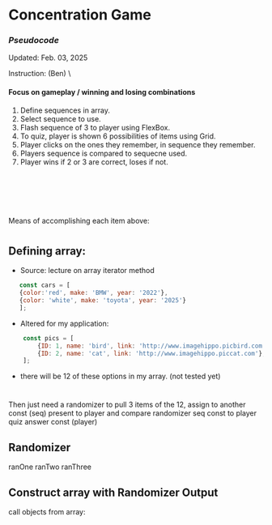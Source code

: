 # Concentration Game

### *Pseudocode* 
Updated: Feb. 03, 2025 

Instruction: (Ben) \
#### Focus on gameplay / winning and losing combinations
 
1. Define sequences in array.
2. Select sequence to use.
3. Flash sequence of 3 to player using FlexBox.
4. To quiz, player is shown 6 possibilities of items using Grid.
5. Player clicks on the ones they remember, in sequence they remember.
6. Players sequence is compared to sequecne used.
7. Player wins if 2 or 3 are correct, loses if not.

\
\
\
\
\
Means of accomplishing each item above:
# 
## Defining array: 
- Source: lecture on array iterator method
 ```javascript 
    const cars = [
    {color:'red', make: 'BMW', year: '2022'},
    {color: 'white', make: 'toyota', year: '2025'}
    ]; 
```
- Altered for my application:
```javascript
    const pics = [
        {ID: 1, name: 'bird', link: 'http://www.imagehippo.picbird.com'},
        {ID: 2, name: 'cat', link: 'http://www.imagehippo.piccat.com'},
    ];
```
- there will be 12 of these options in my array. (not tested yet)

#
Then just need a randomizer to pull 3 items of the 12, assign to another const (seq)
present to player and compare randomizer seq const to player quiz answer const (player)

## Randomizer
ranOne
ranTwo
ranThree


## Construct array with Randomizer Output

call objects from array: 
